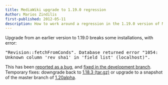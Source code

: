 ```yaml
---
title: MediaWiki upgrade to 1.19.0 regression
Author: Marios Zindilis
first-published: 2012-05-11
description: How to work around a regression in the 1.19.0 version of MediaWiki
---
```


Upgrade from an earlier version to 1.19.0 breaks some installations, with error:

<pre>"Revision::fetchFromConds". Database returned error "1054:
Unknown column 'rev_sha1' in 'field list' (localhost)".</pre>

This has been <a href="https://bugzilla.wikimedia.org/show_bug.cgi?id=34310" title="MediaWiki Bugzilla BUG 34310">reported as a bug</a>, and <a href="https://www.mediawiki.org/wiki/Special:Code/MediaWiki/111123" title="MediaWiki Patch 111123 for Bug 34310">fixed in the development branch</a>. Temporary fixes: downgrade back to <a href="http://download.wikimedia.org/mediawiki/1.18/mediawiki-1.18.3.tar.gz" title="MediaWiki 1.18.3 Tarball">1.18.3 (tar.gz)</a> or upgrade to a snapshot of the master branch of <a href="https://toolserver.org/~krinkle/mwSnapshots/" title="MediaWiki development snapshots">1.20alpha</a>.
